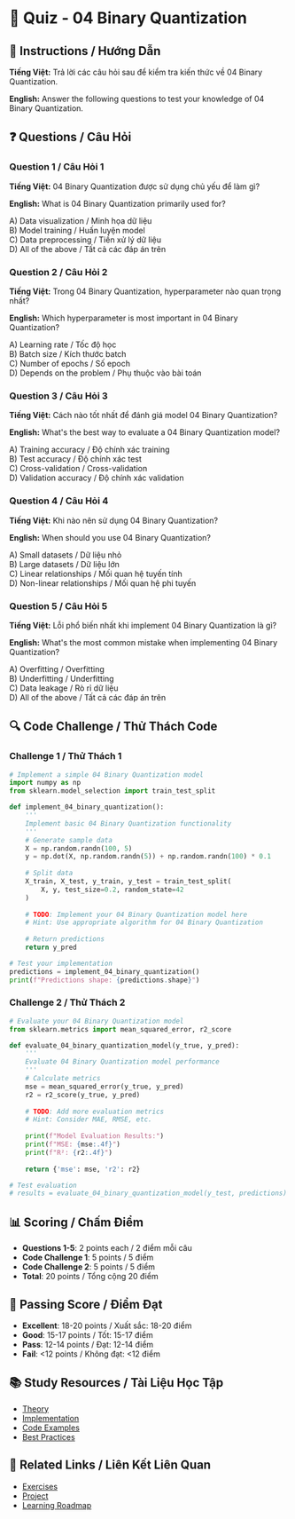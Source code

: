 # 🧠 Quiz - 04 Binary Quantization

## 📝 Instructions / Hướng Dẫn

**Tiếng Việt:** Trả lời các câu hỏi sau để kiểm tra kiến thức về 04 Binary Quantization.

**English:** Answer the following questions to test your knowledge of 04 Binary Quantization.

## ❓ Questions / Câu Hỏi

### Question 1 / Câu Hỏi 1
**Tiếng Việt:** 04 Binary Quantization được sử dụng chủ yếu để làm gì?

**English:** What is 04 Binary Quantization primarily used for?

A) Data visualization / Minh họa dữ liệu  
B) Model training / Huấn luyện model  
C) Data preprocessing / Tiền xử lý dữ liệu  
D) All of the above / Tất cả các đáp án trên

### Question 2 / Câu Hỏi 2
**Tiếng Việt:** Trong 04 Binary Quantization, hyperparameter nào quan trọng nhất?

**English:** Which hyperparameter is most important in 04 Binary Quantization?

A) Learning rate / Tốc độ học  
B) Batch size / Kích thước batch  
C) Number of epochs / Số epoch  
D) Depends on the problem / Phụ thuộc vào bài toán

### Question 3 / Câu Hỏi 3
**Tiếng Việt:** Cách nào tốt nhất để đánh giá model 04 Binary Quantization?

**English:** What's the best way to evaluate a 04 Binary Quantization model?

A) Training accuracy / Độ chính xác training  
B) Test accuracy / Độ chính xác test  
C) Cross-validation / Cross-validation  
D) Validation accuracy / Độ chính xác validation

### Question 4 / Câu Hỏi 4
**Tiếng Việt:** Khi nào nên sử dụng 04 Binary Quantization?

**English:** When should you use 04 Binary Quantization?

A) Small datasets / Dữ liệu nhỏ  
B) Large datasets / Dữ liệu lớn  
C) Linear relationships / Mối quan hệ tuyến tính  
D) Non-linear relationships / Mối quan hệ phi tuyến

### Question 5 / Câu Hỏi 5
**Tiếng Việt:** Lỗi phổ biến nhất khi implement 04 Binary Quantization là gì?

**English:** What's the most common mistake when implementing 04 Binary Quantization?

A) Overfitting / Overfitting  
B) Underfitting / Underfitting  
C) Data leakage / Rò rỉ dữ liệu  
D) All of the above / Tất cả các đáp án trên

## 🔍 Code Challenge / Thử Thách Code

### Challenge 1 / Thử Thách 1
```python
# Implement a simple 04 Binary Quantization model
import numpy as np
from sklearn.model_selection import train_test_split

def implement_04_binary_quantization():
    '''
    Implement basic 04 Binary Quantization functionality
    '''
    # Generate sample data
    X = np.random.randn(100, 5)
    y = np.dot(X, np.random.randn(5)) + np.random.randn(100) * 0.1
    
    # Split data
    X_train, X_test, y_train, y_test = train_test_split(
        X, y, test_size=0.2, random_state=42
    )
    
    # TODO: Implement your 04 Binary Quantization model here
    # Hint: Use appropriate algorithm for 04 Binary Quantization
    
    # Return predictions
    return y_pred

# Test your implementation
predictions = implement_04_binary_quantization()
print(f"Predictions shape: {predictions.shape}")
```

### Challenge 2 / Thử Thách 2
```python
# Evaluate your 04 Binary Quantization model
from sklearn.metrics import mean_squared_error, r2_score

def evaluate_04_binary_quantization_model(y_true, y_pred):
    '''
    Evaluate 04 Binary Quantization model performance
    '''
    # Calculate metrics
    mse = mean_squared_error(y_true, y_pred)
    r2 = r2_score(y_true, y_pred)
    
    # TODO: Add more evaluation metrics
    # Hint: Consider MAE, RMSE, etc.
    
    print(f"Model Evaluation Results:")
    print(f"MSE: {mse:.4f}")
    print(f"R²: {r2:.4f}")
    
    return {'mse': mse, 'r2': r2}

# Test evaluation
# results = evaluate_04_binary_quantization_model(y_test, predictions)
```

## 📊 Scoring / Chấm Điểm

- **Questions 1-5**: 2 points each / 2 điểm mỗi câu
- **Code Challenge 1**: 5 points / 5 điểm
- **Code Challenge 2**: 5 points / 5 điểm
- **Total**: 20 points / Tổng cộng 20 điểm

## 🎯 Passing Score / Điểm Đạt

- **Excellent**: 18-20 points / Xuất sắc: 18-20 điểm
- **Good**: 15-17 points / Tốt: 15-17 điểm  
- **Pass**: 12-14 points / Đạt: 12-14 điểm
- **Fail**: <12 points / Không đạt: <12 điểm

## 📚 Study Resources / Tài Liệu Học Tập

- [Theory](./THEORY_04_binary_quantization.md)
- [Implementation](./IMPLEMENTATION_04_binary_quantization.md)
- [Code Examples](./CODE_EXAMPLES_04_binary_quantization.md)
- [Best Practices](./BEST_PRACTICES_04_binary_quantization.md)

## 🔗 Related Links / Liên Kết Liên Quan

- [Exercises](./EXERCISES_04_binary_quantization.md)
- [Project](./PROJECT_04_binary_quantization.md)
- [Learning Roadmap](./LEARNING_ROADMAP_04_binary_quantization.md)
